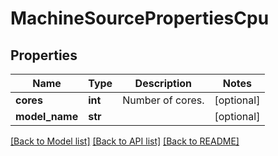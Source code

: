 # MachineSourcePropertiesCpu

## Properties
Name | Type | Description | Notes
------------ | ------------- | ------------- | -------------
**cores** | **int** | Number of cores. | [optional] 
**model_name** | **str** |  | [optional] 

[[Back to Model list]](../README.md#documentation-for-models) [[Back to API list]](../README.md#documentation-for-api-endpoints) [[Back to README]](../README.md)


